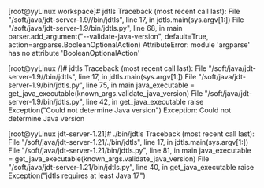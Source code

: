 [root@yyLinux workspace]# jdtls
Traceback (most recent call last):
  File "/soft/java/jdt-server-1.9//bin/jdtls", line 17, in <module>
    jdtls.main(sys.argv[1:])
  File "/soft/java/jdt-server-1.9/bin/jdtls.py", line 68, in main
    parser.add_argument("--validate-java-version", default=True, action=argparse.BooleanOptionalAction)
AttributeError: module 'argparse' has no attribute 'BooleanOptionalAction'

[root@yyLinux /]# jdtls
Traceback (most recent call last):
  File "/soft/java/jdt-server-1.9//bin/jdtls", line 17, in <module>
    jdtls.main(sys.argv[1:])
  File "/soft/java/jdt-server-1.9/bin/jdtls.py", line 75, in main
    java_executable = get_java_executable(known_args.validate_java_version)
  File "/soft/java/jdt-server-1.9/bin/jdtls.py", line 42, in get_java_executable
    raise Exception("Could not determine Java version")
Exception: Could not determine Java version

[root@yyLinux jdt-server-1.21]# ./bin/jdtls
Traceback (most recent call last):
  File "/soft/java/jdt-server-1.21/./bin/jdtls", line 17, in <module>
    jdtls.main(sys.argv[1:])
  File "/soft/java/jdt-server-1.21/bin/jdtls.py", line 81, in main
    java_executable = get_java_executable(known_args.validate_java_version)
  File "/soft/java/jdt-server-1.21/bin/jdtls.py", line 40, in get_java_executable
    raise Exception("jdtls requires at least Java 17")
